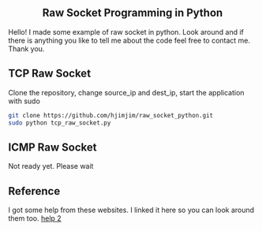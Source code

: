 <p align="center">
  <h2 align="center">Raw Socket Programming in Python</h2>
  Hello! I made some example of raw socket in python. Look around and if there is anything you like to tell me about the code feel free to contact me. Thank you. 
</p>

## TCP Raw Socket

Clone the repository, change source_ip and dest_ip, start the application with sudo 

```bash
git clone https://github.com/hjimjim/raw_socket_python.git
sudo python tcp_raw_socket.py
```

## ICMP Raw Socket

Not ready yet. Please wait

## Reference
I got some help from these websites. I linked it here so you can look around them too.
<a href="https://www.binarytides.com/raw-socket-programming-in-python-linux/"></a>
<a href="http://www.campergat.com/tcp-raw-sockets-in-python/">help 2</a>